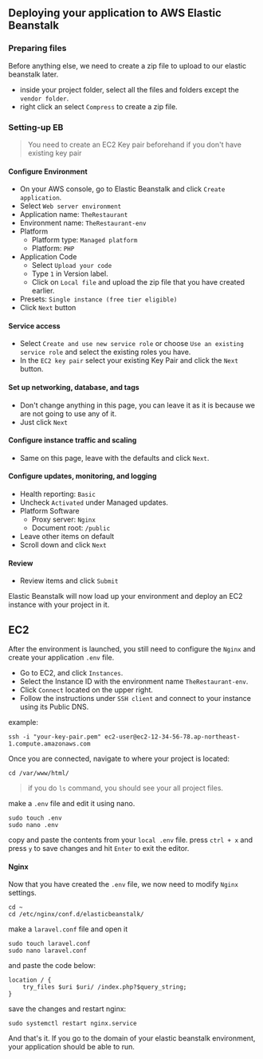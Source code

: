 ## Deploying your application to AWS Elastic Beanstalk

### Preparing files
Before anything else, we need to create a zip file to upload to our elastic beanstalk later.
- inside your project folder, select all the files and folders except the `vendor folder`.
- right click an select `Compress` to create a zip file.

### Setting-up EB
> You need to create an EC2 Key pair beforehand if you don't have existing key pair

#### Configure Environment
- On your AWS console, go to Elastic Beanstalk and click `Create application`.
- Select `Web server environment`
- Application name: `TheRestaurant`
- Environment name: `TheRestaurant-env`
- Platform
    - Platform type: `Managed platform`
    - Platform: `PHP`
- Application Code
    - Select `Upload your code`
    - Type `1` in Version label.
    - Click on `Local file` and upload the zip file that you have created earlier.
- Presets: `Single instance (free tier eligible)`
- Click `Next` button

#### Service access
- Select `Create and use new service role` or choose `Use an existing service role` and select the existing roles you have.
- In the `EC2 key pair` select your existing Key Pair and click the `Next` button.

#### Set up networking, database, and tags
- Don't change anything in this page, you can leave it as it is because we are not going to use any of it.
- Just click `Next`

#### Configure instance traffic and scaling
- Same on this page, leave with the defaults and click `Next`.

#### Configure updates, monitoring, and logging
- Health reporting: `Basic`
- Uncheck `Activated` under Managed updates.
- Platform Software
    - Proxy server: `Nginx`
    - Document root: `/public`
- Leave other items on default
- Scroll down and click `Next`

#### Review
- Review items and click `Submit`

Elastic Beanstalk will now load up your environment and deploy an EC2 instance with your project in it.


## EC2
After the environment is launched, you still need to configure the `Nginx` and create your application `.env` file.
- Go to EC2, and click `Instances`.
- Select the Instance ID with the environment name `TheRestaurant-env`.
- Click `Connect` located on the upper right.
- Follow the instructions under `SSH client` and connect to your instance using its Public DNS.

example:
```
ssh -i "your-key-pair.pem" ec2-user@ec2-12-34-56-78.ap-northeast-1.compute.amazonaws.com
```

Once you are connected, navigate to where your project is located:
```
cd /var/www/html/
```
> if you do `ls` command, you should see your all project files.

make a `.env` file and edit it using nano.
```
sudo touch .env
sudo nano .env
```
copy and paste the contents from your `local .env` file.
press `ctrl + x` and press `y` to save changes and hit `Enter` to exit the editor.

#### Nginx
Now that you have created the `.env` file, we now need to modify `Nginx` settings.
```
cd ~
cd /etc/nginx/conf.d/elasticbeanstalk/
```
make a `laravel.conf` file and open it
```
sudo touch laravel.conf
sudo nano laravel.conf
```
and paste the code below:
```
location / {
    try_files $uri $uri/ /index.php?$query_string;
}
```
save the changes and restart nginx:
```
sudo systemctl restart nginx.service
```

And that's it. If you go to the domain of your elastic beanstalk environment, your application should be able to run.